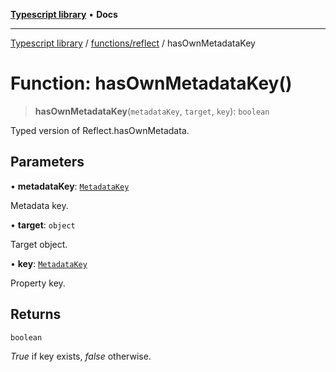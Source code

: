 [**Typescript library**](../../../index.md) • **Docs**

***

[Typescript library](../../../modules.md) / [functions/reflect](../index.md) / hasOwnMetadataKey

# Function: hasOwnMetadataKey()

> **hasOwnMetadataKey**(`metadataKey`, `target`, `key`): `boolean`

Typed version of Reflect.hasOwnMetadata.

## Parameters

• **metadataKey**: [`MetadataKey`](../type-aliases/MetadataKey.md)

Metadata key.

• **target**: `object`

Target object.

• **key**: [`MetadataKey`](../type-aliases/MetadataKey.md)

Property key.

## Returns

`boolean`

_True_ if key exists, _false_ otherwise.
